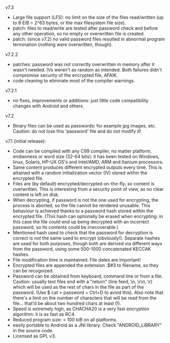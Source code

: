 v7.3

* Large file support (LFS): no limit on the size of the files read/written (up to 8 EiB = 2^63 bytes, or the max filesystem file size).
* patch: files to read/write are tested after password check and before any other operation, so no empty or overwritten file is created.
* patch: (since v7.2) no valid password files resulted in abnormal program termination (nothing were overwritten, though).

v7.2.2

* patches: password was not correctly overwritten in memory after it wasn't needed. IVs weren't as random as intended. Both failures didn't compromise security of the encrypted file, AFAIK.
* code cleaning to eliminate most of the compiler warnings.

v7.2.1

* no fixes, improvements or additions: just little code compatibility changes with Android and others.

v7.2

* Binary files can be used as passwords: for example jpg images, etc. Caution: do not lose this 'password' file and do not modify it!


v7.1 (initial release):

* Code can be compiled with any C99 compiler, no matter platform, endianness or word size (32-64 bits): it has been tested on Windows, linux, Solaris, HP-UX OS's and Intel/AMD, ARM and Itanium processors.
* Same content produces different encrypted outputs every time. This is attained with a random initialization vector (IV) stored within the encrypted file.
* Files are (by default) encrypted/decrypted on-the-fly, so content is overwritten. This is interesting from a security point of view, as no clear content is left on disk.
* When decrypting, if password is not the one used for encrypting, the process is aborted, so the file cannot be rendered unusable. This behaviour is achieved thanks to a password hash stored within the encrypted file. (This hash can optionally be erased when encrypting: in this case the file could end up being decrypted with an incorrect password, so its contents could be irrecoverable.)
* Mentioned hash used to check that the password for decryption is correct is *not* the same used to encrypt (obviously!). Separate hashes are used for both purposes, though both are derived via different ways from the password, using some 500-1000 concatenated KECCAK hashes.
* File modification time is maintained. File dates are important!
* Encrypted files are appended the extension .$#3 to filename, so they can be recognized.
* Password can be obtained from keyboard, command line or from a file. Caution: usually text files end with a "return" (line feed, \n, \r\n, \r) which will be used as the rest of chars in the file as part of the password. (Use $ cat > password + Ctrl+D to avoid this). Also note that there's a limit on the number of characters that will be read from the file... that'd be about two hundred chars at least (!).
* Speed is extremely high, as CHACHA20 is a very fast encryption algorithm: it is as fast as RC4.
* Reduced program size: < 100 kiB on all platforms.
* easily portable to Android as a JNI library. Check "ANDROID_LIBRARY" in the source code.
* Licensed as GPL v3.